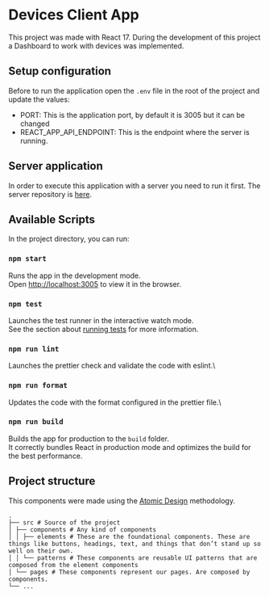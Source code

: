 # Devices Client App

This project was made with React 17.
During the development of this project a Dashboard to work with devices was implemented.

## Setup configuration

Before to run the application open the `.env` file in the root of the project and update the values:

- PORT: This is the application port, by default it is 3005 but it can be changed
- REACT_APP_API_ENDPOINT: This is the endpoint where the server is running.

## Server application

In order to execute this application with a server you need to run it first.
The server repository is [here](https://github.com/NinjaRMM/devicesTask_serverApp).

## Available Scripts

In the project directory, you can run:

### `npm start`

Runs the app in the development mode.\
Open [http://localhost:3005](http://localhost:3005) to view it in the browser.

### `npm test`

Launches the test runner in the interactive watch mode.\
See the section about [running tests](https://facebook.github.io/create-react-app/docs/running-tests) for more information.

### `npm run lint`

Launches the prettier check and validate the code with eslint.\

### `npm run format`

Updates the code with the format configured in the prettier file.\

### `npm run build`

Builds the app for production to the `build` folder.\
It correctly bundles React in production mode and optimizes the build for the best performance.

## Project structure

This components were made using the [Atomic Design](https://bradfrost.com/blog/post/atomic-web-design/) methodology.
```
.
├── src # Source of the project
│ ├── components # Any kind of components
│ │ ├── elements # These are the foundational components. These are things like buttons, headings, text, and things that don’t stand up so well on their own.
│ │ └── patterns # These components are reusable UI patterns that are composed from the element components
│ └── pages # These components represent our pages. Are composed by components.
└── ...
```
